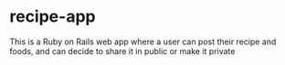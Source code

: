 # recipe-app
This is a Ruby on Rails web app where a user can post their recipe and foods, and can decide to share it in public or make it private
